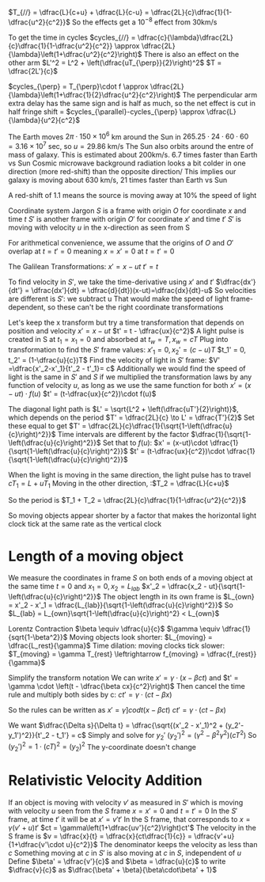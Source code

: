 $T_{//} = \dfrac{L}{c+u} + \dfrac{L}{c-u} = \dfrac{2L}{c}\dfrac{1}{1-\dfrac{u^2}{c^2}}$
So the effects get a $10^{-8}$ effect from 30km/s

To get the time in cycles
$cycles_{//} = \dfrac{c}{\lambda}\dfrac{2L}{c}\dfrac{1}{1-\dfrac{u^2}{c^2}} \approx \dfrac{2L}{\lambda}\left(1+\dfrac{u^2}{c^2}\right)$
There is also an effect on the other arm
$L'^2 = L^2 + \left(\dfrac{uT_{\perp}}{2}\right)^2$
	$T = \dfrac{2L'}{c}$

$cycles_{\perp} = T_{\perp}\cdot f \approx \dfrac{2L}{\lambda}\left(1+\dfrac{1}{2}\dfrac{u^2}{c^2}\right)$
The perpendicular arm extra delay has the same sign and is half as much, so the net effect is cut in half
	fringe shift = $cycles_{\parallel}-cycles_{\perp} \approx \dfrac{L}{\lambda}{u^2}{c^2}$
	
The Earth moves $2\pi \cdot 150\times10^6$ km around the Sun in $265.25\cdot 24\cdot 60\cdot 60 = 3.16\times 10^7$ sec, so $u = 29.86$ km/s
The Sun also orbits around the entre of mass of galaxy. This is estimated about 200km/s. 6.7 times faster than Earth vs Sun
Cosmic microwave background radiation looks a bit colder in one direction (more red-shift) than the opposite direction/ This implies our galaxy is moving about 630 km/s, 21 times faster than Earth vs Sun

A red-shift of 1.1 means the source is moving away at 10% the speed of light

Coordinate system Jargon
$S$ is a frame with origin $O$ for coordinate $x$ and time $t$
$S'$ is another frame with origin $O'$ for coordinate $x'$ and time $t'$
$S'$ is moving with velocity $u$ in the x-direction as seen from S

For arithmetical convenience, we assume that the origins of $O$ and $O'$ overlap at $t = t' = 0$ meaning $x = x' = 0$ at $t = t' = 0$

The Galilean Transformations:
	$x' = x - ut$            $t' = t$

To find velocity in $S'$, we take the time-derivative using $x'$ and $t'$
	$\dfrac{dx'}{dt'} = \dfrac{dx'}{dt} = \dfrac{d}{dt})(x-ut)=\dfrac{dx}{dt}-u$
		So velocities are different is $S'$: we subtract u
			That would make the speed of light frame-dependent, so these can't be the right coordinate transformations

Let's keep the x transform but try a time transformation that depends on position and velocity
	$x' = x-ut$
	$t' = t - \dfrac{ux}{c^2}$
	A light pulse is created in S at $t_1 = x_1 = 0$ and absorbed at $t_w = T, x_w = cT$
	Plug into transformation to find the $S'$ frame values:
		$x'_1 = 0, x_2' = (c-u)T$
		$t_1' = 0, t_2' = (1-\dfrac{u}{c})T$
	Find the velocity of light in $S'$ frame:
		$V' =\dfrac{x'_2-x'_1}{t'_2 - t'_1}= c$
	Additionally we would find the speed of light is the same in $S'$ and $S$ if we multiplied the transformation laws by any function of velocity $u$, as long as we use the same function for both
		$x' = (x-ut)\cdot f(u)$
		$t' = (t-\dfrac{ux}{c^2})\cdot f(u)$

The diagonal light path is $L' = \sqrt{L^2 + \left(\dfrac{uT'}{2}\right)}$, which depends on the period $T' = \dfrac{2L}{c} \to L' = \dfrac{T'}{2}$
Set these equal to get $T' = \dfrac{2L}{c}\dfrac{1}{\sqrt{1-\left(\dfrac{u}{c}\right)^2}}$
Time intervals are different by the factor $\dfrac{1}{\sqrt{1-\left(\dfrac{u}{c}\right)^2}}$
Set that to $f(u)$:
	$x' = (x-ut)\cdot \dfrac{1}{\sqrt{1-\left(\dfrac{u}{c}\right)^2}}$
	$t' = (t-\dfrac{ux}{c^2})\cdot \dfrac{1}{\sqrt{1-\left(\dfrac{u}{c}\right)^2}}$

When the light is moving in the same direction, the light pulse has to travel $cT_1 = L + uT_1$
Moving in the other direction, :$T_2 = \dfrac{L}{c+u}$

So the period is $T_1 + T_2 = \dfrac{2L}{c}\dfrac{1}{1-\dfrac{u^2}{c^2}}$

So moving objects appear shorter by a factor that makes the horizontal light clock tick at the same rate as the vertical clock

# Length of a moving object
We measure the coordinates in frame $S$ on both ends of a moving object at the same time $t = 0$ and $x_1 = 0, x_2 = L_{lab}$
	$x'_2 = \dfrac{x_2 - ut}{\sqrt{1-\left(\dfrac{u}{c}\right)^2}}$
The object length in its own frame is $L_{own} = x'_2 - x'_1 = \dfrac{L_{lab}}{\sqrt{1-\left(\dfrac{u}{c}\right)^2}}$
So $L_{lab} = L_{own}\sqrt{1-\left(\dfrac{u}{c}\right)^2} < L_{own}$

Lorentz Contraction
	$\beta \equiv \dfrac{u}{c}$      $\gamma \equiv \dfrac{1}{sqrt{1-\beta^2}}$
	Moving objects look shorter: $L_{moving} = \dfrac{L_rest}{\gamma}$
	Time dilation: moving clocks tick slower: $T_{moving} = \gamma T_{rest} \leftrightarrow f_{moving} = \dfrac{f_{rest}}{\gamma}$

Simplify the transform notation
	We can write $x' = \gamma \cdot (x - \beta ct)$ and $t' = \gamma \cdot \left(t - \dfrac{\beta cx}{c^2}\right)$
	Then cancel the time rule and multiply both sides by c: $ct' = \gamma\cdot (ct - \beta x)$

So the rules can be written as
	$x' = \gamma]codt (x - \beta ct)$
	$ct' = \gamma\cdot (ct - \beta x)$

We want $\dfrac{\Delta s}{\Delta t} = \dfrac{\sqrt{(x'_2 - x'_1)^2 + (y_2'-y_1')^2}}{t'_2 - t_1'} = c$
Simply and solve for $y_2'$
	$(y_2')^2 = (\gamma^2 - \beta^2\gamma^2)(cT^2)$
	So $(y_2')^2 = 1\cdot(cT)^2 = (y_2)^2$
		The y-coordinate doesn't change

# Relativistic Velocity Addition
If an object is moving with velocity $v'$ as measured in $S'$ which is moving with velocity $u$ seen from the $S$ frame
	$x = x' = 0$ and $t = t' = 0$
		In the $S'$ frame, at time $t'$ it will be at $x' = v't'$
		In the S frame, that corresponds to
			$x = \gamma (v' + u)t'$
			$ct = \gamma\left(1+\dfrac{uv'}{c^2}\right)ct'$
			The velocity in the S frame is
				$v = \dfrac{x}{t} = \dfrac{x}{ct\dfrac{1}{c}} = \dfrac{v'+u}{1+\dfrac{v'\cdot u}{c^2}}$
			The denominator keeps the velocity as less than $c$
			Something moving at $c$ in $S'$ is also moving at $c$ in $S$, independent of $u$
Define $\beta' = \dfrac{v'}{c}$ and $\beta = \dfrac{u}{c}$ to write $\dfrac{v}{c}$ as $\dfrac{\beta' + \beta}{\beta\cdot\beta' + 1}$

